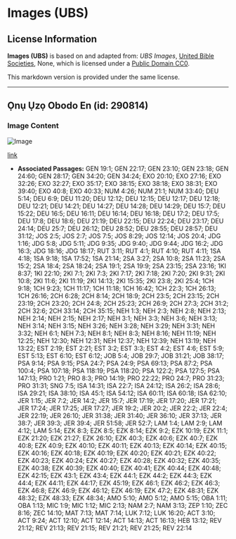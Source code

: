 # Images (UBS)

## License Information

**Images (UBS)** is based on and adapted from: _UBS Images_, [United Bible Societies](https://unitedbiblesocieties.org/), None, which is licensed under a [Public Domain CC0](https://creativecommons.org/public-domain/cc0/).

This markdown version is provided under the same license.



--------------------------------

## Ọnụ Ụzọ Obodo En (id: 290814)

### Image Content

![Image](https://cdn.aquifer.bible/aquifer-content/resources/Media/WEB-0422_city_gate_en.jpg)

[link](https://cdn.aquifer.bible/aquifer-content/resources/Media/WEB-0422_city_gate_en.jpg)

* **Associated Passages:** GEN 19:1; GEN 22:17; GEN 23:10; GEN 23:18; GEN 24:60; GEN 28:17; GEN 34:20; GEN 34:24; EXO 20:10; EXO 27:16; EXO 32:26; EXO 32:27; EXO 35:17; EXO 38:15; EXO 38:18; EXO 38:31; EXO 39:40; EXO 40:8; EXO 40:33; NUM 4:26; NUM 21:1; NUM 33:40; DEU 5:14; DEU 6:9; DEU 11:20; DEU 12:12; DEU 12:15; DEU 12:17; DEU 12:18; DEU 12:21; DEU 14:21; DEU 14:27; DEU 14:28; DEU 14:29; DEU 15:7; DEU 15:22; DEU 16:5; DEU 16:11; DEU 16:14; DEU 16:18; DEU 17:2; DEU 17:5; DEU 17:8; DEU 18:6; DEU 21:19; DEU 22:15; DEU 22:24; DEU 23:17; DEU 24:14; DEU 25:7; DEU 26:12; DEU 28:52; DEU 28:55; DEU 28:57; DEU 31:12; JOS 2:5; JOS 2:7; JOS 7:5; JOS 8:29; JOS 12:14; JOS 20:4; JDG 1:16; JDG 5:8; JDG 5:11; JDG 9:35; JDG 9:40; JDG 9:44; JDG 16:2; JDG 16:3; JDG 18:16; JDG 18:17; RUT 3:11; RUT 4:1; RUT 4:10; RUT 4:11; 1SA 4:18; 1SA 9:18; 1SA 17:52; 1SA 21:14; 2SA 3:27; 2SA 10:8; 2SA 11:23; 2SA 15:2; 2SA 18:4; 2SA 18:24; 2SA 19:1; 2SA 19:9; 2SA 23:15; 2SA 23:16; 1KI 8:37; 1KI 22:10; 2KI 7:1; 2KI 7:3; 2KI 7:17; 2KI 7:18; 2KI 7:20; 2KI 9:31; 2KI 10:8; 2KI 11:6; 2KI 11:19; 2KI 14:13; 2KI 15:35; 2KI 23:8; 2KI 25:4; 1CH 9:18; 1CH 9:23; 1CH 11:17; 1CH 11:18; 1CH 16:42; 1CH 22:3; 1CH 26:13; 1CH 26:16; 2CH 6:28; 2CH 8:14; 2CH 18:9; 2CH 23:5; 2CH 23:15; 2CH 23:19; 2CH 23:20; 2CH 24:8; 2CH 25:23; 2CH 26:9; 2CH 27:3; 2CH 31:2; 2CH 32:6; 2CH 33:14; 2CH 35:15; NEH 1:3; NEH 2:3; NEH 2:8; NEH 2:13; NEH 2:14; NEH 2:15; NEH 2:17; NEH 3:1; NEH 3:3; NEH 3:6; NEH 3:13; NEH 3:14; NEH 3:15; NEH 3:26; NEH 3:28; NEH 3:29; NEH 3:31; NEH 3:32; NEH 6:1; NEH 7:3; NEH 8:1; NEH 8:3; NEH 8:16; NEH 11:19; NEH 12:25; NEH 12:30; NEH 12:31; NEH 12:37; NEH 12:39; NEH 13:19; NEH 13:22; EST 2:19; EST 2:21; EST 3:2; EST 3:3; EST 4:2; EST 4:6; EST 5:9; EST 5:13; EST 6:10; EST 6:12; JOB 5:4; JOB 29:7; JOB 31:21; JOB 38:17; PSA 9:14; PSA 9:15; PSA 24:7; PSA 24:9; PSA 69:13; PSA 87:2; PSA 100:4; PSA 107:18; PSA 118:19; PSA 118:20; PSA 122:2; PSA 127:5; PSA 147:13; PRO 1:21; PRO 8:3; PRO 14:19; PRO 22:22; PRO 24:7; PRO 31:23; PRO 31:31; SNG 7:5; ISA 14:31; ISA 22:7; ISA 24:12; ISA 26:2; ISA 28:6; ISA 29:21; ISA 38:10; ISA 45:1; ISA 54:12; ISA 60:11; ISA 60:18; ISA 62:10; JER 1:15; JER 7:2; JER 14:2; JER 15:7; JER 17:19; JER 17:20; JER 17:21; JER 17:24; JER 17:25; JER 17:27; JER 19:2; JER 20:2; JER 22:2; JER 22:4; JER 22:19; JER 26:10; JER 31:38; JER 31:40; JER 36:10; JER 37:13; JER 38:7; JER 39:3; JER 39:4; JER 51:58; JER 52:7; LAM 1:4; LAM 2:9; LAM 4:12; LAM 5:14; EZK 8:3; EZK 8:5; EZK 8:14; EZK 9:2; EZK 10:19; EZK 11:1; EZK 21:20; EZK 21:27; EZK 26:10; EZK 40:3; EZK 40:6; EZK 40:7; EZK 40:8; EZK 40:9; EZK 40:10; EZK 40:11; EZK 40:13; EZK 40:14; EZK 40:15; EZK 40:16; EZK 40:18; EZK 40:19; EZK 40:20; EZK 40:21; EZK 40:22; EZK 40:23; EZK 40:24; EZK 40:27; EZK 40:28; EZK 40:32; EZK 40:35; EZK 40:38; EZK 40:39; EZK 40:40; EZK 40:41; EZK 40:44; EZK 40:48; EZK 42:15; EZK 43:1; EZK 43:4; EZK 44:1; EZK 44:2; EZK 44:3; EZK 44:4; EZK 44:11; EZK 44:17; EZK 45:19; EZK 46:1; EZK 46:2; EZK 46:3; EZK 46:8; EZK 46:9; EZK 46:12; EZK 46:19; EZK 47:2; EZK 48:31; EZK 48:32; EZK 48:33; EZK 48:34; AMO 5:10; AMO 5:12; AMO 5:15; OBA 1:11; OBA 1:13; MIC 1:9; MIC 1:12; MIC 2:13; NAM 2:7; NAM 3:13; ZEP 1:10; ZEC 8:16; ZEC 14:10; MAT 7:13; MAT 7:14; LUK 7:12; LUK 16:20; ACT 3:10; ACT 9:24; ACT 12:10; ACT 12:14; ACT 14:13; ACT 16:13; HEB 13:12; REV 21:12; REV 21:13; REV 21:15; REV 21:21; REV 21:25; REV 22:14

